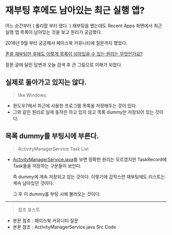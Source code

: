 # 재부팅 후에도 남아있는 최근 실행 앱?

어느 순간부터 ( 롤리팝 부터 였다. ) 재부팅을 했는데도 Recent Apps 화면에서 최근 실행 앱 목록이 남아있는 것을 보고 원리가 궁금했다.

2018년 9월 부터 궁금해서 페이스북 커뮤니티에 질문까지 했었다.

[폰을 재부팅한 후에도 이렇게 목록이 남아있을 수 있는 원리는 무엇인가요?](https://www.facebook.com/photo.php?fbid=1688652611260606&set=gm.2367361373304385&type=3&theater)

질문 글에 달린 답변과 오늘 검색 후 큰 그림으로 이해가 되었다.

## 실제로 돌아가고 있지는 않다.
> like Windows
- 윈도우7에서 최근에 사용한 프로그램 목록을 저장해두는 것이 있다.
- 그와 같은 원리로 실제 동작은 하고 있지 않고 목록 dummy만 저장되어 있는 것이다.

## 목록 dummy를 부팅시에 부른다.
> ActivityManagerService Task List
- [ActivityManagerService.java](https://android.googlesource.com/platform/frameworks/base/+/4f868ed/services/core/java/com/android/server/am/ActivityManagerService.java)를 보면 정확한 원리는 모르겠지만 TaskRecord에 Task들을 저장하는 구문들이 보인다.

  즉 dummy에 계속 저장되고 있는 것이다. 이렇기에 갑작스런 재부팅에도 리스트는 계속 남아있던 것이다.
  
  그 후 이 dummy를 부팅 시에 불러오는 것이다.
  
---
> 참조 포스트
- 본문 참조 : 페이스북 커뮤니티 질문
- 본문 참조 : ActivityManagerService.java Src Code
